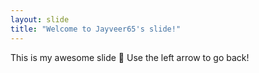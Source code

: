 ```yaml
---
layout: slide
title: "Welcome to Jayveer65's slide!"
---
```

This is my awesome slide :tada:
Use the left arrow to go back!
